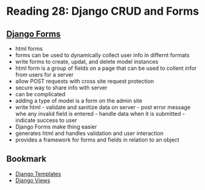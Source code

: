 # Reading 28: Django CRUD and Forms

## [Django Forms](https://developer.mozilla.org/en-US/docs/Learn/Server-side/Django/Forms)

- html forms
- forms can be used to dynamically collect user info in differnt formats
- write forms to create, updat, and delete model instances
- html form is a group of fields on a page that can be used to collent infor from users for a server
- allow POST requests with cross site request protection
- secure way to share info with server
- can be complicated
- adding a type of model is a form on the admin site
- write html - validate and sanitize data on server - post error message whe any invalid field is entered - handle data when it is submitted - indicate success to user
- Django Forms make thing easier
- generates html and handles validation and user interaction
- provides a framework for forms and fields  in relation to an object

## Bookmark

- [Django Templates](https://developer.mozilla.org/en-US/docs/Learn/Server-side/Django/Home_page)
- [Django Views](https://developer.mozilla.org/en-US/docs/Learn/Server-side/Django/Generic_views)